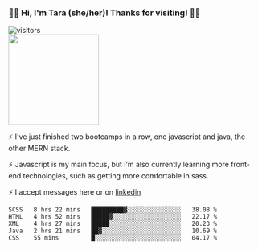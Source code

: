 ### 👋🏾 Hi, I'm Tara (she/her)! Thanks for visiting! 👋🏾
![visitors](https://visitor-badge.glitch.me/badge?page_id=qualmless)
<BR>
<img height="180em" src="https://github-readme-stats.vercel.app/api?username=qualmless&show_icons=true&hide_border=true&&count_private=true&include_all_commits=true" />

⚡️ I've just finished two bootcamps in a row, one javascript and java, the other MERN stack. 

⚡️ Javascript is my main focus, but I’m also currently learning more front-end technologies, such as getting more comfortable in sass. 

⚡️ I accept messages here or on <a href="https://www.linkedin.com/in/tarajdunmore/">linkedin</a>

<!--START_SECTION:waka-->
```text
SCSS   8 hrs 22 mins   █████████▓░░░░░░░░░░░░░░░   38.08 % 
HTML   4 hrs 52 mins   █████▓░░░░░░░░░░░░░░░░░░░   22.17 % 
XML    4 hrs 27 mins   █████░░░░░░░░░░░░░░░░░░░░   20.23 % 
Java   2 hrs 21 mins   ██▓░░░░░░░░░░░░░░░░░░░░░░   10.69 % 
CSS    55 mins         █░░░░░░░░░░░░░░░░░░░░░░░░   04.17 % 
```
<!--END_SECTION:waka-->

<!--
**qualmless/qualmless** is a ✨ _special_ ✨ repository because its `README.md` (this file) appears on your GitHub profile.

Here are some ideas to get you started:
- 🔭 I’m currently working on ...
- 👯 I’m looking to collaborate on ...
- 🤔 I’m looking for help with ...
- 💬 Ask me about ...
- 📫 How to reach me: ...
- ⚡ Fun fact: ...
-->

